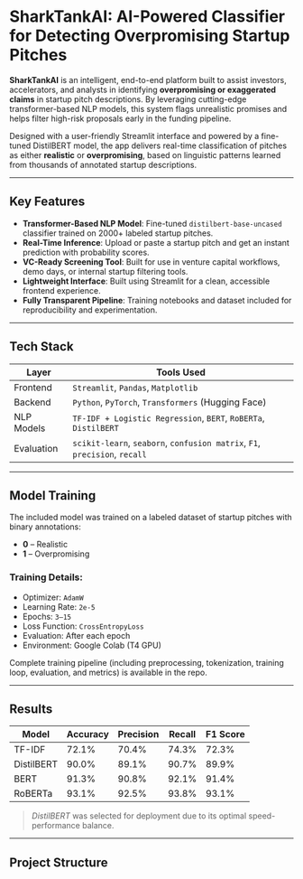 #  SharkTankAI: AI-Powered Classifier for Detecting Overpromising Startup Pitches

**SharkTankAI** is an intelligent, end-to-end platform built to assist investors, accelerators, and analysts in identifying **overpromising or exaggerated claims** in startup pitch descriptions. By leveraging cutting-edge transformer-based NLP models, this system flags unrealistic promises and helps filter high-risk proposals early in the funding pipeline.

Designed with a user-friendly Streamlit interface and powered by a fine-tuned DistilBERT model, the app delivers real-time classification of pitches as either **realistic** or **overpromising**, based on linguistic patterns learned from thousands of annotated startup descriptions.

---

##  Key Features

- **Transformer-Based NLP Model**: Fine-tuned `distilbert-base-uncased` classifier trained on 2000+ labeled startup pitches.
- **Real-Time Inference**: Upload or paste a startup pitch and get an instant prediction with probability scores.
- **VC-Ready Screening Tool**: Built for use in venture capital workflows, demo days, or internal startup filtering tools.
- **Lightweight Interface**: Built using Streamlit for a clean, accessible frontend experience.
- **Fully Transparent Pipeline**: Training notebooks and dataset included for reproducibility and experimentation.

---

##  Tech Stack

| Layer       | Tools Used                               |
|-------------|-------------------------------------------|
| Frontend    | `Streamlit`, `Pandas`, `Matplotlib`      |
| Backend     | `Python`, `PyTorch`, `Transformers` (Hugging Face) |
| NLP Models  | `TF-IDF + Logistic Regression`, `BERT`, `RoBERTa`, `DistilBERT` |
| Evaluation  | `scikit-learn`, `seaborn`, `confusion matrix`, `F1`, `precision`, `recall` |

---

##  Model Training

The included model was trained on a labeled dataset of startup pitches with binary annotations:
- **0** – Realistic
- **1** – Overpromising

### Training Details:
- Optimizer: `AdamW`
- Learning Rate: `2e-5`
- Epochs: `3–15`
- Loss Function: `CrossEntropyLoss`
- Evaluation: After each epoch
- Environment: Google Colab (T4 GPU)

Complete training pipeline (including preprocessing, tokenization, training loop, evaluation, and metrics) is available in the repo.

---

##  Results

| Model         | Accuracy | Precision | Recall | F1 Score |
|---------------|----------|-----------|--------|----------|
| TF-IDF        | 72.1%    | 70.4%     | 74.3%  | 72.3%    |
| DistilBERT    | 90.0%    | 89.1%     | 90.7%  | 89.9%    |
| BERT          | 91.3%    | 90.8%     | 92.1%  | 91.4%    |
| RoBERTa       | 93.1%    | 92.5%     | 93.8%  | 93.1%    |

>  *DistilBERT* was selected for deployment due to its optimal speed-performance balance.

---

##  Project Structure

